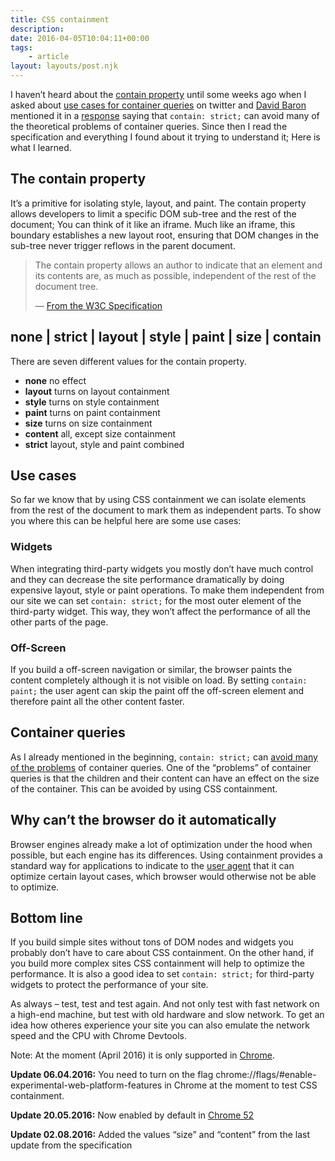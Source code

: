 ```yaml
---
title: CSS containment
description: 
date: 2016-04-05T10:04:11+00:00
tags:
    - article
layout: layouts/post.njk
---
```


I haven’t heard about the [contain property](https://drafts.csswg.org/css-containment-3/) until some weeks ago when I asked about [use cases for container queries](https://justmarkup.com/log/2016/02/use-cases-for-container-queries/) on twitter and [David Baron](http://dbaron.org/) mentioned it in a [response](https://twitter.com/davidbaron/status/700417133251932160) saying that `contain: strict;` can avoid many of the theoretical problems of container queries. Since then I read the specification and everything I found about it trying to understand it; Here is what I learned.  

The contain property
--------------------

It’s a primitive for isolating style, layout, and paint. The contain property allows developers to limit a specific DOM sub-tree and the rest of the document; You can think of it like an iframe. Much like an iframe, this boundary establishes a new layout root, ensuring that DOM changes in the sub-tree never trigger reflows in the parent document.

> The contain property allows an author to indicate that an element and its contents are, as much as possible, independent of the rest of the document tree.
> 
> — [From the W3C Specification](https://drafts.csswg.org/css-containment-3/#contain-property)

none | strict | layout | style | paint | size | contain
-------------------------------------------------------

There are seven different values for the contain property.

*   **none** no effect
*   **layout** turns on layout containment
*   **style** turns on style containment
*   **paint** turns on paint containment
*   **size** turns on size containment
*   **content** all, except size containment
*   **strict** layout, style and paint combined

Use cases
---------

So far we know that by using CSS containment we can isolate elements from the rest of the document to mark them as independent parts. To show you where this can be helpful here are some use cases:

### Widgets

When integrating third-party widgets you mostly don’t have much control and they can decrease the site performance dramatically by doing expensive layout, style or paint operations. To make them independent from our site we can set `contain: strict;` for the most outer element of the third-party widget. This way, they won’t affect the performance of all the other parts of the page.

### Off-Screen

If you build a off-screen navigation or similar, the browser paints the content completely although it is not visible on load. By setting `contain: paint;` the user agent can skip the paint off the off-screen element and therefore paint all the other content faster.

Container queries
-----------------

As I already mentioned in the beginning, `contain: strict;` can [avoid many of the problems](https://github.com/ResponsiveImagesCG/container-queries/issues/3#issuecomment-185951645) of container queries. One of the “problems” of container queries is that the children and their content can have an effect on the size of the container. This can be avoided by using CSS containment.

Why can’t the browser do it automatically
-----------------------------------------

Browser engines already make a lot of optimization under the hood when possible, but each engine has its differences. Using containment provides a standard way for applications to indicate to the [user agent](https://www.w3.org/TR/UAAG20/#def-user-agent) that it can optimize certain layout cases, which browser would otherwise not be able to optimize.

Bottom line
-----------

If you build simple sites without tons of DOM nodes and widgets you probably don’t have to care about CSS containment. On the other hand, if you build more complex sites CSS containment will help to optimize the performance. It is also a good idea to set `contain: strict;` for third-party widgets to protect the performance of your site.

As always – test, test and test again. And not only test with fast network on a high-end machine, but test with old hardware and slow network. To get an idea how otheres experience your site you can also emulate the network speed and the CPU with Chrome Devtools.

Note: At the moment (April 2016) it is only supported in [Chrome](https://www.chromestatus.com/feature/6522186978295808).

**Update 06.04.2016:** You need to turn on the flag chrome://flags/#enable-experimental-web-platform-features in Chrome at the moment to test CSS containment.

**Update 20.05.2016:** Now enabled by default in [Chrome 52](https://www.chromestatus.com/feature/6522186978295808)

**Update 02.08.2016:** Added the values “size” and “content” from the last update from the specification